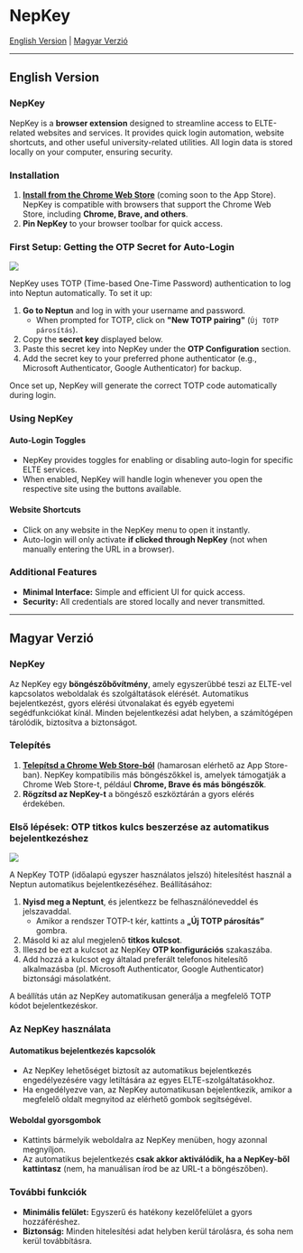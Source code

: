 # NepKey

[English Version](#english-version) | [Magyar Verzió](#magyar-verzió)

---

## English Version

### NepKey

NepKey is a **browser extension** designed to streamline access to ELTE-related websites and services. It provides quick login automation, website shortcuts, and other useful university-related utilities. All login data is stored locally on your computer, ensuring security.

### Installation

1. **<a href="https://chromewebstore.google.com/detail/mdhkgneadmdcggghabhelllpkodboiii?utm_source=item-share-cb" target="_blank">Install from the Chrome Web Store</a>** (coming soon to the App Store). NepKey is compatible with browsers that support the Chrome Web Store, including **Chrome, Brave, and others**.
2. **Pin NepKey** to your browser toolbar for quick access.

### First Setup: Getting the OTP Secret for Auto-Login

<img src="https://raw.githubusercontent.com/yaseel/NepKey-Extension/main/otp-tutorial.gif" />

NepKey uses TOTP (Time-based One-Time Password) authentication to log into Neptun automatically. To set it up:

1. **Go to Neptun** and log in with your username and password.
   - When prompted for TOTP, click on **"New TOTP pairing"** (`Új TOTP párosítás`).
2. Copy the **secret key** displayed below.
3. Paste this secret key into NepKey under the **OTP Configuration** section.
4. Add the secret key to your preferred phone authenticator (e.g., Microsoft Authenticator, Google Authenticator) for backup.

Once set up, NepKey will generate the correct TOTP code automatically during login.

### Using NepKey

#### Auto-Login Toggles

- NepKey provides toggles for enabling or disabling auto-login for specific ELTE services.
- When enabled, NepKey will handle login whenever you open the respective site using the buttons available.

#### Website Shortcuts

- Click on any website in the NepKey menu to open it instantly.
- Auto-login will only activate **if clicked through NepKey** (not when manually entering the URL in a browser).

### Additional Features

- **Minimal Interface:** Simple and efficient UI for quick access.
- **Security:** All credentials are stored locally and never transmitted.

---

## Magyar Verzió

### NepKey

Az NepKey egy **böngészőbővítmény**, amely egyszerűbbé teszi az ELTE-vel kapcsolatos weboldalak és szolgáltatások elérését. Automatikus bejelentkezést, gyors elérési útvonalakat és egyéb egyetemi segédfunkciókat kínál. Minden bejelentkezési adat helyben, a számítógépen tárolódik, biztosítva a biztonságot.

### Telepítés

1. **<a href="https://chromewebstore.google.com/detail/mdhkgneadmdcggghabhelllpkodboiii?utm_source=item-share-cb" target="_blank">Telepítsd a Chrome Web Store-ból</a>** (hamarosan elérhető az App Store-ban). NepKey kompatibilis más böngészőkkel is, amelyek támogatják a Chrome Web Store-t, például **Chrome, Brave és más böngészők**.
2. **Rögzítsd az NepKey-t** a böngésző eszköztárán a gyors elérés érdekében.

### Első lépések: OTP titkos kulcs beszerzése az automatikus bejelentkezéshez

<img src="https://raw.githubusercontent.com/yaseel/NepKey-Extension/main/otp-tutorial.gif" />

A NepKey TOTP (időalapú egyszer használatos jelszó) hitelesítést használ a Neptun automatikus bejelentkezéséhez. Beállításához:

1. **Nyisd meg a Neptunt**, és jelentkezz be felhasználóneveddel és jelszavaddal.
   - Amikor a rendszer TOTP-t kér, kattints a **„Új TOTP párosítás”** gombra.
2. Másold ki az alul megjelenő **titkos kulcsot**.
3. Illeszd be ezt a kulcsot az NepKey **OTP konfigurációs** szakaszába.
4. Add hozzá a kulcsot egy általad preferált telefonos hitelesítő alkalmazásba (pl. Microsoft Authenticator, Google Authenticator) biztonsági másolatként.

A beállítás után az NepKey automatikusan generálja a megfelelő TOTP kódot bejelentkezéskor.

### Az NepKey használata

#### Automatikus bejelentkezés kapcsolók

- Az NepKey lehetőséget biztosít az automatikus bejelentkezés engedélyezésére vagy letiltására az egyes ELTE-szolgáltatásokhoz.
- Ha engedélyezve van, az NepKey automatikusan bejelentkezik, amikor a megfelelő oldalt megnyitod az elérhető gombok segítségével.

#### Weboldal gyorsgombok

- Kattints bármelyik weboldalra az NepKey menüben, hogy azonnal megnyíljon.
- Az automatikus bejelentkezés **csak akkor aktiválódik, ha a NepKey-ből kattintasz** (nem, ha manuálisan írod be az URL-t a böngészőben).

### További funkciók

- **Minimális felület:** Egyszerű és hatékony kezelőfelület a gyors hozzáféréshez.
- **Biztonság:** Minden hitelesítési adat helyben kerül tárolásra, és soha nem kerül továbbításra.

